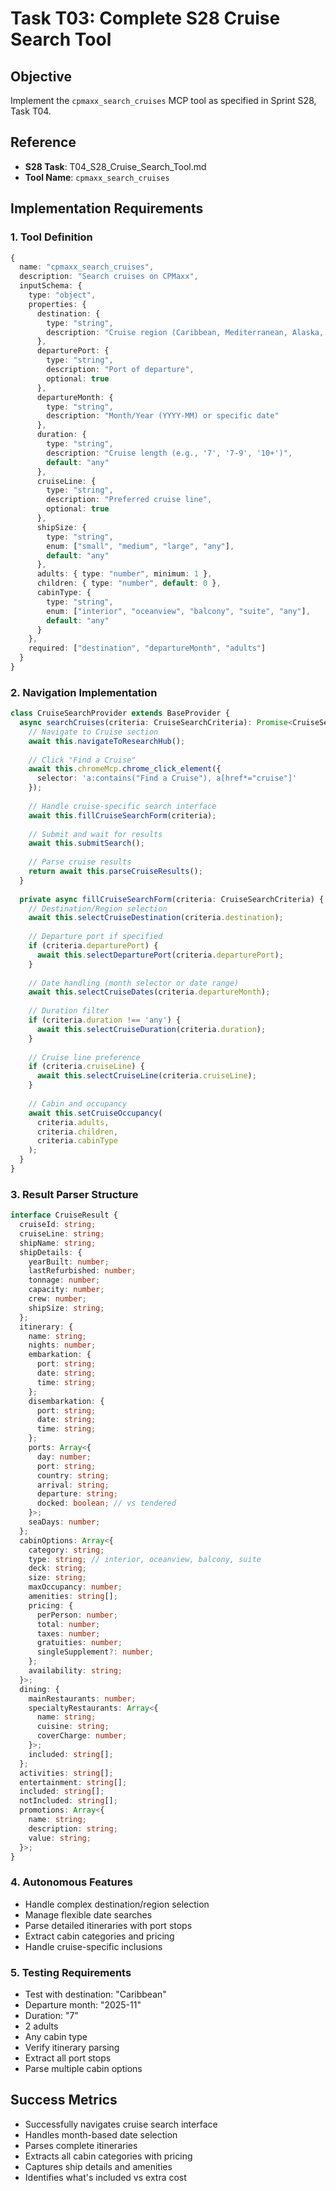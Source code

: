 # Task T03: Complete S28 Cruise Search Tool

## Objective
Implement the `cpmaxx_search_cruises` MCP tool as specified in Sprint S28, Task T04.

## Reference
- **S28 Task**: T04_S28_Cruise_Search_Tool.md
- **Tool Name**: `cpmaxx_search_cruises`

## Implementation Requirements

### 1. Tool Definition
```typescript
{
  name: "cpmaxx_search_cruises",
  description: "Search cruises on CPMaxx",
  inputSchema: {
    type: "object",
    properties: {
      destination: { 
        type: "string", 
        description: "Cruise region (Caribbean, Mediterranean, Alaska, etc.)" 
      },
      departurePort: { 
        type: "string", 
        description: "Port of departure",
        optional: true 
      },
      departureMonth: { 
        type: "string", 
        description: "Month/Year (YYYY-MM) or specific date" 
      },
      duration: { 
        type: "string", 
        description: "Cruise length (e.g., '7', '7-9', '10+')",
        default: "any"
      },
      cruiseLine: { 
        type: "string", 
        description: "Preferred cruise line",
        optional: true 
      },
      shipSize: {
        type: "string",
        enum: ["small", "medium", "large", "any"],
        default: "any"
      },
      adults: { type: "number", minimum: 1 },
      children: { type: "number", default: 0 },
      cabinType: {
        type: "string",
        enum: ["interior", "oceanview", "balcony", "suite", "any"],
        default: "any"
      }
    },
    required: ["destination", "departureMonth", "adults"]
  }
}
```

### 2. Navigation Implementation
```typescript
class CruiseSearchProvider extends BaseProvider {
  async searchCruises(criteria: CruiseSearchCriteria): Promise<CruiseSearchResults> {
    // Navigate to Cruise section
    await this.navigateToResearchHub();
    
    // Click "Find a Cruise"
    await this.chromeMcp.chrome_click_element({
      selector: 'a:contains("Find a Cruise"), a[href*="cruise"]'
    });
    
    // Handle cruise-specific search interface
    await this.fillCruiseSearchForm(criteria);
    
    // Submit and wait for results
    await this.submitSearch();
    
    // Parse cruise results
    return await this.parseCruiseResults();
  }
  
  private async fillCruiseSearchForm(criteria: CruiseSearchCriteria) {
    // Destination/Region selection
    await this.selectCruiseDestination(criteria.destination);
    
    // Departure port if specified
    if (criteria.departurePort) {
      await this.selectDeparturePort(criteria.departurePort);
    }
    
    // Date handling (month selector or date range)
    await this.selectCruiseDates(criteria.departureMonth);
    
    // Duration filter
    if (criteria.duration !== 'any') {
      await this.selectCruiseDuration(criteria.duration);
    }
    
    // Cruise line preference
    if (criteria.cruiseLine) {
      await this.selectCruiseLine(criteria.cruiseLine);
    }
    
    // Cabin and occupancy
    await this.setCruiseOccupancy(
      criteria.adults,
      criteria.children,
      criteria.cabinType
    );
  }
}
```

### 3. Result Parser Structure
```typescript
interface CruiseResult {
  cruiseId: string;
  cruiseLine: string;
  shipName: string;
  shipDetails: {
    yearBuilt: number;
    lastRefurbished: number;
    tonnage: number;
    capacity: number;
    crew: number;
    shipSize: string;
  };
  itinerary: {
    name: string;
    nights: number;
    embarkation: {
      port: string;
      date: string;
      time: string;
    };
    disembarkation: {
      port: string;
      date: string;
      time: string;
    };
    ports: Array<{
      day: number;
      port: string;
      country: string;
      arrival: string;
      departure: string;
      docked: boolean; // vs tendered
    }>;
    seaDays: number;
  };
  cabinOptions: Array<{
    category: string;
    type: string; // interior, oceanview, balcony, suite
    deck: string;
    size: string;
    maxOccupancy: number;
    amenities: string[];
    pricing: {
      perPerson: number;
      total: number;
      taxes: number;
      gratuities: number;
      singleSupplement?: number;
    };
    availability: string;
  }>;
  dining: {
    mainRestaurants: number;
    specialtyRestaurants: Array<{
      name: string;
      cuisine: string;
      coverCharge: number;
    }>;
    included: string[];
  };
  activities: string[];
  entertainment: string[];
  included: string[];
  notIncluded: string[];
  promotions: Array<{
    name: string;
    description: string;
    value: string;
  }>;
}
```

### 4. Autonomous Features
- Handle complex destination/region selection
- Manage flexible date searches
- Parse detailed itineraries with port stops
- Extract cabin categories and pricing
- Handle cruise-specific inclusions

### 5. Testing Requirements
- Test with destination: "Caribbean"
- Departure month: "2025-11"
- Duration: "7"
- 2 adults
- Any cabin type
- Verify itinerary parsing
- Extract all port stops
- Parse multiple cabin options

## Success Metrics
- Successfully navigates cruise search interface
- Handles month-based date selection
- Parses complete itineraries
- Extracts all cabin categories with pricing
- Captures ship details and amenities
- Identifies what's included vs extra cost